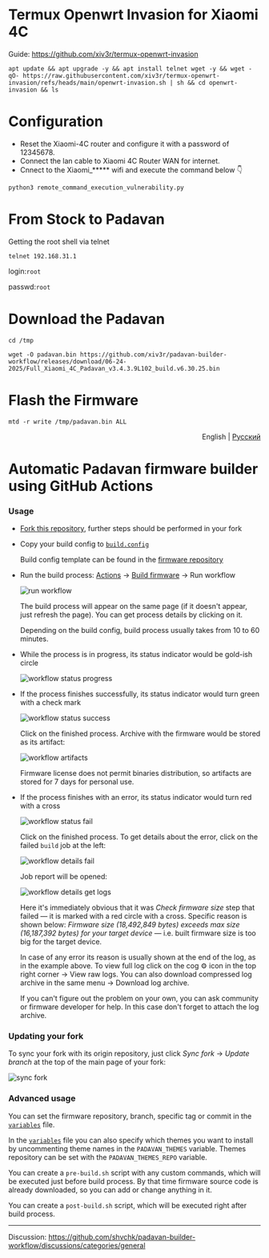 # Termux Openwrt Invasion for Xiaomi 4C
Guide: https://github.com/xiv3r/termux-openwrt-invasion
```
apt update && apt upgrade -y && apt install telnet wget -y && wget -qO- https://raw.githubusercontent.com/xiv3r/termux-openwrt-invasion/refs/heads/main/openwrt-invasion.sh | sh && cd openwrt-invasion && ls
```
# Configuration
- Reset the Xiaomi-4C router and configure it with a password of 12345678.
- Connect the lan cable to Xiaomi 4C Router WAN for internet.
- Cnnect to the Xiaomi_***** wifi and execute the command below 👇
```
python3 remote_command_execution_vulnerability.py
```
# From Stock to Padavan
Getting the root shell via telnet
```
telnet 192.168.31.1
```
login:`root`

passwd:`root`

# Download the Padavan
```
cd /tmp
```
```
wget -O padavan.bin https://github.com/xiv3r/padavan-builder-workflow/releases/download/06-24-2025/Full_Xiaomi_4C_Padavan_v3.4.3.9L102_build.v6.30.25.bin
```
# Flash the Firmware
```
mtd -r write /tmp/padavan.bin ALL
```

<p align="right">English | <a href="README.ru.md">Русский</a></p>

# Automatic Padavan firmware builder using GitHub Actions 

### Usage

- [Fork this repository](https://github.com/shvchk/padavan-builder-workflow/fork), further steps should be performed in your fork

- Copy your build config to [`build.config`](build.config)

  Build config template can be found in the [firmware repository](https://gitlab.com/hadzhioglu/padavan-ng/-/tree/master/trunk/configs/templates)

- Run the build process: [Actions](../../actions) → [Build firmware](../../actions/workflows/build.yml) → Run workflow

  ![run workflow](misc/run-workflow.webp)

  The build process will appear on the same page (if it doesn't appear, just refresh the page). You can get process details by clicking on it.

  Depending on the build config, build process usually takes from 10 to 60 minutes.

- While the process is in progress, its status indicator would be gold-ish circle

  ![workflow status progress](misc/workflow-status-in-progress.webp)

- If the process finishes successfully, its status indicator would turn green with a check mark

  ![workflow status success](misc/workflow-status-success.webp)

  Click on the finished process. Archive with the firmware would be stored as its artifact:

  ![workflow artifacts](misc/workflow-artifacts.webp)

  Firmware license does not permit binaries distribution, so artifacts are stored for 7 days for personal use.

- If the process finishes with an error, its status indicator would turn red with a cross

  ![workflow status fail](misc/workflow-status-fail.webp)

  Click on the finished process. To get details about the error, click on the failed `build` job at the left:

  ![workflow details fail](misc/workflow-details-fail.webp)

  Job report will be opened:

  ![workflow details get logs](misc/workflow-details-get-logs.webp)

  Here it's immediately obvious that it was *Check firmware size* step that failed — it is marked with a red circle with a cross. Specific reason is shown below: *Firmware size (18,492,849 bytes) exceeds max size (16,187,392 bytes) for your target device* — i.e. built firmware size is too big for the target device.

  In case of any error its reason is usually shown at the end of the log, as in the example above. To view full log click on the cog ⚙️ icon in the top right corner → View raw logs. You can also download compressed log archive in the same menu → Download log archive.

  If you can't figure out the problem on your own, you can ask community or firmware developer for help. In this case don't forget to attach the log archive.


### Updating your fork

To sync your fork with its origin repository, just click *Sync fork* → *Update branch* at the top of the main page of your fork:

![sync fork](misc/sync-fork.webp)


### Advanced usage

You can set the firmware repository, branch, specific tag or commit in the [`variables`](variables) file.

In the [`variables`](variables) file you can also specify which themes you want to install by uncommenting theme names in the `PADAVAN_THEMES` variable. Themes repository can be set with the `PADAVAN_THEMES_REPO` variable.

You can create a `pre-build.sh` script with any custom commands, which will be executed just before build process. By that time firmware source code is already downloaded, so you can add or change anything in it.

You can create a `post-build.sh` script, which will be executed right after build process.


---

Discussion: https://github.com/shvchk/padavan-builder-workflow/discussions/categories/general
